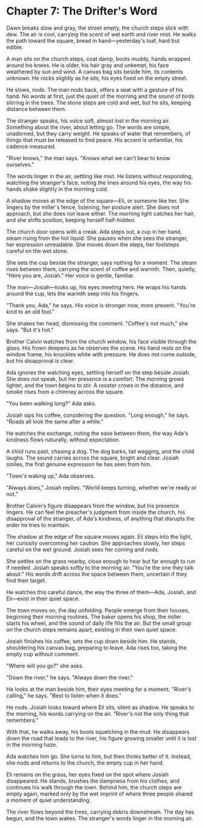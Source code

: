 # Chapter 7: The Drifter's Word

Dawn breaks slow and gray, the street empty, the church steps slick with dew. The air is cool, carrying the scent of wet earth and river mist. He walks the path toward the square, bread in hand—yesterday's loaf, hard but edible.

A man sits on the church steps, coat damp, boots muddy, hands wrapped around his knees. He is older, his hair gray and unkempt, his face weathered by sun and wind. A canvas bag sits beside him, its contents unknown. He rocks slightly as he sits, his eyes fixed on the empty street.

He slows, nods. The man nods back, offers a seat with a gesture of his hand. No words at first, just the quiet of the morning and the sound of birds stirring in the trees. The stone steps are cold and wet, but he sits, keeping distance between them.

The stranger speaks, his voice soft, almost lost in the morning air. Something about the river, about letting go. The words are simple, unadorned, but they carry weight. He speaks of water that remembers, of things that must be released to find peace. His accent is unfamiliar, his cadence measured.

"River knows," the man says. "Knows what we can't bear to know ourselves."

The words linger in the air, settling like mist. He listens without responding, watching the stranger's face, noting the lines around his eyes, the way his hands shake slightly in the morning cold.

A shadow moves at the edge of the square—Eli, or someone like her. She lingers by the miller's fence, listening, her posture alert. She does not approach, but she does not leave either. The morning light catches her hair, and she shifts position, keeping herself half-hidden.

The church door opens with a creak. Ada steps out, a cup in her hand, steam rising from the hot liquid. She pauses when she sees the stranger, her expression unreadable. She moves down the steps, her footsteps careful on the wet stone.

She sets the cup beside the stranger, says nothing for a moment. The steam rises between them, carrying the scent of coffee and warmth. Then, quietly, "Here you are, Josiah." Her voice is gentle, familiar.

The man—Josiah—looks up, his eyes meeting hers. He wraps his hands around the cup, lets the warmth seep into his fingers.

"Thank you, Ada," he says. His voice is stronger now, more present. "You're kind to an old fool."

She shakes her head, dismissing the comment. "Coffee's not much," she says. "But it's hot."

Brother Calvin watches from the church window, his face visible through the glass. His frown deepens as he observes the scene. His hand rests on the window frame, his knuckles white with pressure. He does not come outside, but his disapproval is clear.

Ada ignores the watching eyes, settling herself on the step beside Josiah. She does not speak, but her presence is a comfort. The morning grows lighter, and the town begins to stir. A rooster crows in the distance, and smoke rises from a chimney across the square.

"You been walking long?" Ada asks.

Josiah sips his coffee, considering the question. "Long enough," he says. "Roads all look the same after a while."

He watches the exchange, noting the ease between them, the way Ada's kindness flows naturally, without expectation.

A child runs past, chasing a dog. The dog barks, tail wagging, and the child laughs. The sound carries across the square, bright and clear. Josiah smiles, the first genuine expression he has seen from him.

"Town's waking up," Ada observes.

"Always does," Josiah replies. "World keeps turning, whether we're ready or not."

Brother Calvin's figure disappears from the window, but his presence lingers. He can feel the preacher's judgment from inside the church, his disapproval of the stranger, of Ada's kindness, of anything that disrupts the order he tries to maintain.

The shadow at the edge of the square moves again. Eli steps into the light, her curiosity overcoming her caution. She approaches slowly, her steps careful on the wet ground. Josiah sees her coming and nods.

She settles on the grass nearby, close enough to hear but far enough to run if needed. Josiah speaks softly to the morning air. "You're the one they talk about." His words drift across the space between them, uncertain if they find their target.

He watches this careful dance, the way the three of them—Ada, Josiah, and Eli—exist in their quiet space.

The town moves on, the day unfolding. People emerge from their houses, beginning their morning routines. The baker opens his shop, the miller starts his wheel, and the sound of daily life fills the air. But the small group on the church steps remains apart, existing in their own quiet space.

Josiah finishes his coffee, sets the cup down beside him. He stands, shouldering his canvas bag, preparing to leave. Ada rises too, taking the empty cup without comment.

"Where will you go?" she asks.

"Down the river," he says. "Always down the river."

He looks at the man beside him, their eyes meeting for a moment. "River's calling," he says. "Best to listen when it does."

He nods. Josiah looks toward where Eli sits, silent as shadow. He speaks to the morning, his words carrying on the air. "River's not the only thing that remembers."

With that, he walks away, his boots squelching in the mud. He disappears down the road that leads to the river, his figure growing smaller until it is lost in the morning haze.

Ada watches him go. She turns to him, but then thinks better of it. Instead, she nods and returns to the church, the empty cup in her hand.

Eli remains on the grass, her eyes fixed on the spot where Josiah disappeared. He stands, brushes the dampness from his clothes, and continues his walk through the town. Behind him, the church steps are empty again, marked only by the wet imprint of where three people shared a moment of quiet understanding.

The river flows beyond the trees, carrying debris downstream. The day has begun, and the town wakes. The stranger's words linger in the morning air.